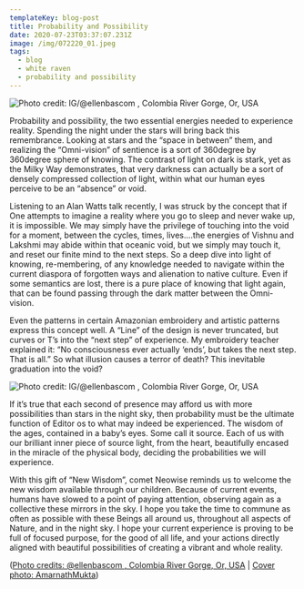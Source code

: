 ```yaml
---
templateKey: blog-post
title: Probability and Possibility
date: 2020-07-23T03:37:07.231Z
image: /img/072220_01.jpeg
tags:
  - blog
  - white raven
  - probability and possibility
---
```

![](/img/072220_03.jpeg "Photo credit: IG/@ellenbascom , Colombia River Gorge, Or, USA")





Probability and possibility, the two essential energies needed to experience reality. Spending the night under the stars will bring back this remembrance. Looking at stars and the “space in between” them, and realizing the “Omni-vision” of sentience is a sort of 360degree by 360degree sphere of knowing. The contrast of light on dark is stark, yet as the Milky Way demonstrates, that very darkness can actually be a sort of densely compressed collection of light, within what our human eyes perceive to be an “absence” or void.



Listening to an Alan Watts talk recently, I was struck by the concept that if One attempts to imagine a reality where you go to sleep and never wake up, it is impossible. We may simply have the privilege of touching into the void for a moment, between the cycles, times, lives....the energies of Vishnu and Lakshmi may abide within that oceanic void, but we simply may touch it, and reset our finite mind to the next steps. So a deep dive into light of knowing, re-membering, of any knowledge needed to navigate within the current diaspora of forgotten ways and alienation to native culture. Even if some semantics are lost, there is a pure place of knowing that light again, that can be found passing through the dark matter between the Omni-vision.



Even the patterns in certain Amazonian embroidery and artistic patterns express this concept well. A “Line” of the design is never truncated, but curves or T’s into the “next step” of experience. My embroidery teacher explained it: “No consciousness ever actually ‘ends’, but takes the next step. That is all.” So what illusion causes a terror of death? This inevitable graduation into the void?



![](/img/072220_02.jpeg "Photo credit: IG/@ellenbascom , Colombia River Gorge, Or, USA")

If it’s true that each second of presence may afford us with more possibilities than stars in the night sky, then probability must be the ultimate function of Editor os to what may indeed be experienced. The wisdom of the ages, contained in a baby’s eyes. Some call it source. Each of us with our brilliant inner piece of source light, from the heart, beautifully encased in the miracle of the physical body, deciding the probabilities we will experience.



With this gift of “New Wisdom”, comet Neowise reminds us to welcome the new wisdom available through our children. Because of current events, humans have slowed to a point of paying attention, observing again as a collective these mirrors in the sky. I hope you take the time to commune as often as possible with these Beings all around us, throughout all aspects of Nature, and in the night sky. I hope your current experience is proving to be full of focused purpose, for the good of all life, and your actions directly aligned with beautiful possibilities of creating a vibrant and whole reality.



([Photo credits: @ellenbascom , Colombia River Gorge, Or, USA](https://www.instagram.com/ellenbascom/) | [Cover photo: AmarnathMukta](https://m.facebook.com/AmarnathMukta))
